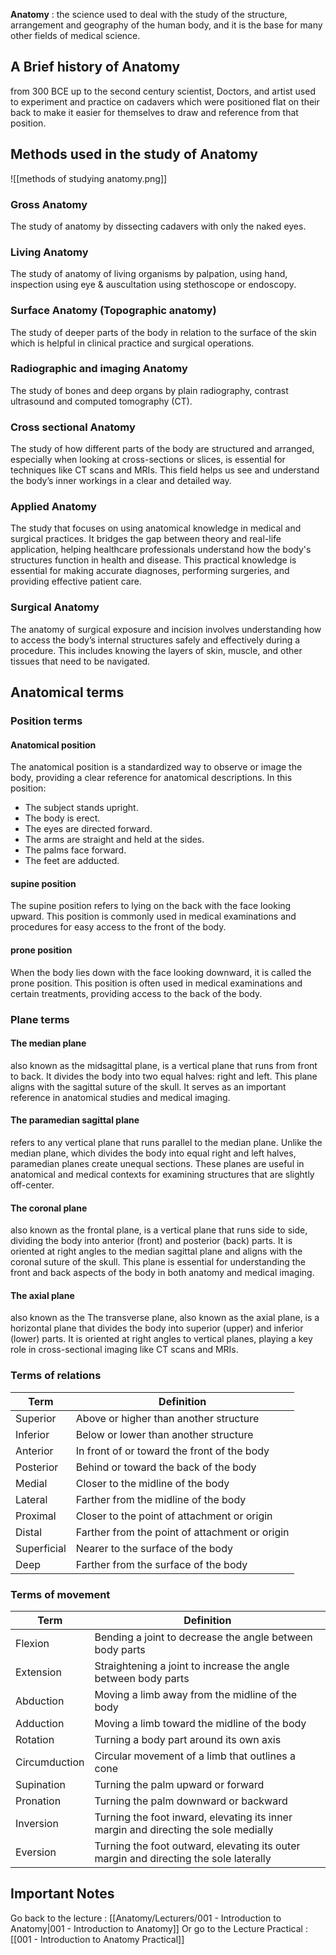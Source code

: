 **Anatomy**  : the science used to deal with the study of the structure, arrangement and geography of the human body, and it is the base for many other fields of medical science.

## A Brief history of Anatomy

from 300 BCE up to the second century scientist, Doctors, and artist used to experiment and practice on cadavers which were positioned flat on their back to  make it easier for themselves to draw and reference from that position.
## Methods used in the study of Anatomy

![[methods of studying anatomy.png]]

### Gross Anatomy

The study of anatomy by dissecting cadavers with only the naked eyes.
### Living Anatomy

The study of anatomy of living organisms by palpation, using hand, inspection using eye & auscultation using stethoscope or endoscopy.
### Surface Anatomy (Topographic anatomy)

The study of deeper parts of the body in relation to the surface of the skin which is helpful in clinical practice and surgical operations.
### Radiographic and imaging Anatomy

The study of bones and deep organs by plain radiography, contrast ultrasound and computed tomography (CT).
### Cross sectional Anatomy

The study of how different parts of the body are structured and arranged, especially when looking at cross-sections or slices, is essential for techniques like CT scans and MRIs. This field helps us see and understand the body’s inner workings in a clear and detailed way.
### Applied Anatomy

The study that focuses on using anatomical knowledge in medical and surgical practices. It bridges the gap between theory and real-life application, helping healthcare professionals understand how the body's structures function in health and disease. This practical knowledge is essential for making accurate diagnoses, performing surgeries, and providing effective patient care.
### Surgical Anatomy

The anatomy of surgical exposure and incision involves understanding how to access the body’s internal structures safely and effectively during a procedure. This includes knowing the layers of skin, muscle, and other tissues that need to be navigated.

## Anatomical terms

### Position terms
#### Anatomical position

The anatomical position is a standardized way to observe or image the body, providing a clear reference for anatomical descriptions. In this position:

- The subject stands upright.
- The body is erect.
- The eyes are directed forward.
- The arms are straight and held at the sides.
- The palms face forward.
- The feet are adducted.
#### supine position

The supine position refers to lying on the back with the face looking upward. This position is commonly used in medical examinations and procedures for easy access to the front of the body.
#### prone position

When the body lies down with the face looking downward, it is called the prone position. This position is often used in medical examinations and certain treatments, providing access to the back of the body.

### Plane terms

#### The median plane

also known as the midsagittal plane, is a vertical plane that runs from front to back. It divides the body into two equal halves: right and left. This plane aligns with the sagittal suture of the skull. It serves as an important reference in anatomical studies and medical imaging.
#### The paramedian sagittal plane

refers to any vertical plane that runs parallel to the median plane. Unlike the median plane, which divides the body into equal right and left halves, paramedian planes create unequal sections. These planes are useful in anatomical and medical contexts for examining structures that are slightly off-center.
#### The coronal plane

also known as the frontal plane, is a vertical plane that runs side to side, dividing the body into anterior (front) and posterior (back) parts. It is oriented at right angles to the median sagittal plane and aligns with the coronal suture of the skull. This plane is essential for understanding the front and back aspects of the body in both anatomy and medical imaging.
#### The axial plane

also known as the The transverse plane, also known as the axial plane, is a horizontal plane that divides the body into superior (upper) and inferior (lower) parts. It is oriented at right angles to vertical planes, playing a key role in cross-sectional imaging like CT scans and MRIs.

### Terms of relations

| **Term**    | **Definition**                                 |
| ----------- | ---------------------------------------------- |
| Superior    | Above or higher than another structure         |
| Inferior    | Below or lower than another structure          |
| Anterior    | In front of or toward the front of the body    |
| Posterior   | Behind or toward the back of the body          |
| Medial      | Closer to the midline of the body              |
| Lateral     | Farther from the midline of the body           |
| Proximal    | Closer to the point of attachment or origin    |
| Distal      | Farther from the point of attachment or origin |
| Superficial | Nearer to the surface of the body              |
| Deep        | Farther from the surface of the body           |
### Terms of movement

| **Term**      | **Definition**                                                                        |
| ------------- | ------------------------------------------------------------------------------------- |
| Flexion       | Bending a joint to decrease the angle between body parts                              |
| Extension     | Straightening a joint to increase the angle between body parts                        |
| Abduction     | Moving a limb away from the midline of the body                                       |
| Adduction     | Moving a limb toward the midline of the body                                          |
| Rotation      | Turning a body part around its own axis                                               |
| Circumduction | Circular movement of a limb that outlines a cone                                      |
| Supination    | Turning the palm upward or forward                                                    |
| Pronation     | Turning the palm downward or backward                                                 |
| Inversion     | Turning the foot inward, elevating its inner margin and directing the sole medially   |
| Eversion      | Turning the foot outward, elevating its outer margin and directing the sole laterally |


## Important Notes

Go back to the lecture : [[Anatomy/Lecturers/001 - Introduction to Anatomy|001 - Introduction to Anatomy]]
Or go to the Lecture Practical : [[001 - Introduction to Anatomy Practical]]